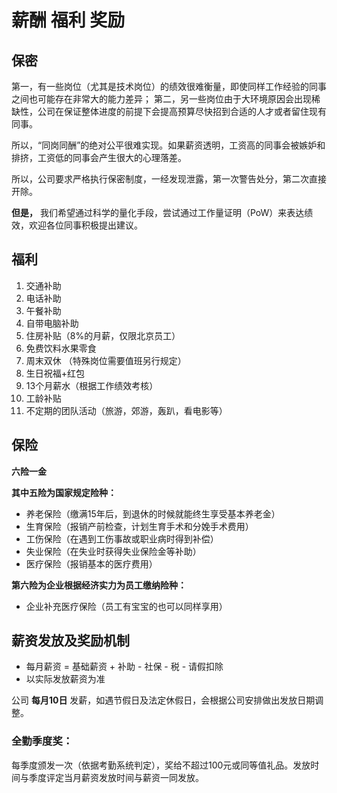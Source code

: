 # 薪酬 福利 奖励



## 保密

第一，有一些岗位（尤其是技术岗位）的绩效很难衡量，即使同样工作经验的同事之间也可能存在非常大的能力差异； 第二，另一些岗位由于大环境原因会出现稀缺性，公司在保证整体进度的前提下会提高预算尽快招到合适的人才或者留住现有同事。

所以，“同岗同酬”的绝对公平很难实现。如果薪资透明，工资高的同事会被嫉妒和排挤，工资低的同事会产生很大的心理落差。

所以，公司要求严格执行保密制度，一经发现泄露，第一次警告处分，第二次直接开除。

**但是，** 我们希望通过科学的量化手段，尝试通过工作量证明（PoW）来表达绩效，欢迎各位同事积极提出建议。

## 福利

1. 交通补助
2. 电话补助
3. 午餐补助
4. 自带电脑补助
5. 住房补贴（8%的月薪，仅限北京员工）
6. 免费饮料水果零食
7. 周末双休 （特殊岗位需要值班另行规定）
8. 生日祝福+红包
9. 13个月薪水（根据工作绩效考核）
10. 工龄补贴
11. 不定期的团队活动（旅游，郊游，轰趴，看电影等）

## 保险

**六险一金**

**其中五险为国家规定险种：**

* 养老保险（缴满15年后，到退休的时候就能终生享受基本养老金）
* 生育保险（报销产前检查，计划生育手术和分娩手术费用）
* 工伤保险（在遇到工伤事故或职业病时得到补偿）
* 失业保险（在失业时获得失业保险金等补助）
* 医疗保险（报销基本的医疗费用）

**第六险为企业根据经济实力为员工缴纳险种：**

* 企业补充医疗保险（员工有宝宝的也可以同样享用）

## 薪资发放及奖励机制

* 每月薪资 = 基础薪资 + 补助 - 社保 - 税 - 请假扣除
* 以实际发放薪资为准

公司 **每月10日** 发薪，如遇节假日及法定休假日，会根据公司安排做出发放日期调整。

### 全勤季度奖：

每季度颁发一次（依据考勤系统判定），奖给不超过100元或同等值礼品。发放时间与季度评定当月薪资发放时间与薪资一同发放。





